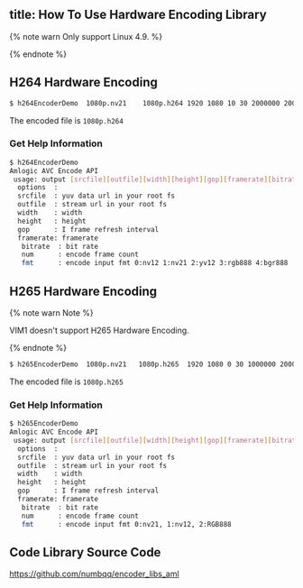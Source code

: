title: How To Use Hardware Encoding Library
---

{% note warn Only support Linux 4.9. %}

{% endnote %}

## H264 Hardware Encoding

```bash
$ h264EncoderDemo  1080p.nv21    1080p.h264 1920 1080 10 30 2000000 2000 1
```
The encoded file is `1080p.h264`

### Get Help Information

```bash
$ h264EncoderDemo
Amlogic AVC Encode API
 usage: output [srcfile][outfile][width][height][gop][framerate][bitrate][num][fmt]
  options  :
  srcfile  : yuv data url in your root fs
  outfile  : stream url in your root fs
  width    : width
  height   : height
  gop      : I frame refresh interval
  framerate: framerate
   bitrate  : bit rate
   num      : encode frame count
   fmt      : encode input fmt 0:nv12 1:nv21 2:yv12 3:rgb888 4:bgr888
```

## H265 Hardware Encoding

{% note warn Note %}

VIM1 doesn't support H265 Hardware Encoding.

{% endnote %}

```bash
$ h265EncoderDemo  1080p.nv21   1080p.h265  1920 1080 0 30 1000000 2000 0
```

The encoded file is `1080p.h265`

### Get Help Information

```bash
$ h265EncoderDemo
Amlogic AVC Encode API
 usage: output [srcfile][outfile][width][height][gop][framerate][bitrate][num]
  options  :
  srcfile  : yuv data url in your root fs
  outfile  : stream url in your root fs
  width    : width
  height   : height
  gop      : I frame refresh interval
  framerate: framerate
   bitrate  : bit rate
   num      : encode frame count
   fmt      : encode input fmt 0:nv21, 1:nv12, 2:RGB888
```
## Code Library Source Code

https://github.com/numbqq/encoder_libs_aml
